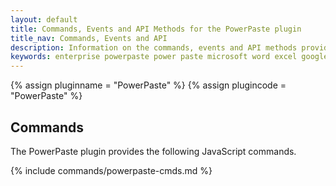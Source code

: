```yaml
---
layout: default
title: Commands, Events and API Methods for the PowerPaste plugin
title_nav: Commands, Events and API
description: Information on the commands, events and API methods provided with the PowerPaste plugin.
keywords: enterprise powerpaste power paste microsoft word excel google docs
---
```


{% assign pluginname = "PowerPaste" %}
{% assign plugincode = "PowerPaste" %}

## Commands

The PowerPaste plugin provides the following JavaScript commands.

{% include commands/powerpaste-cmds.md %}